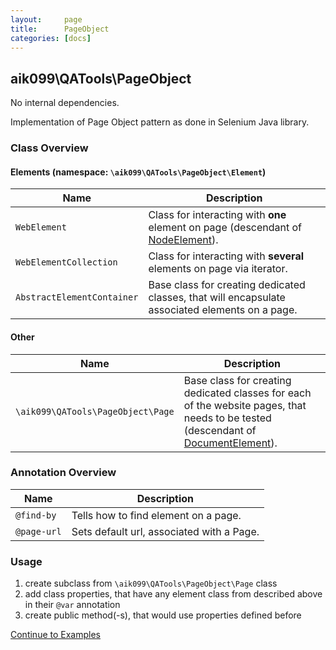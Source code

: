 ```yaml
---
layout:     page
title:      PageObject
categories: [docs]
---
```


## aik099\QATools\PageObject
No internal dependencies.

Implementation of Page Object pattern as done in Selenium Java library.

### Class Overview

#### Elements (namespace: `\aik099\QATools\PageObject\Element`)

| Name | Description |
| ------------- | ------------- |
| `WebElement` | Class for interacting with __one__ element on page (descendant of [NodeElement](http://mink.behat.org/api/behat/mink/element/nodeelement.html)). |
| `WebElementCollection` | Class for interacting with __several__ elements on page via iterator. |
| `AbstractElementContainer` | Base class for creating dedicated classes, that will encapsulate associated elements on a page. |

#### Other

| Name | Description |
| ------------- | ------------- |
| `\aik099\QATools\PageObject\Page` | Base class for creating dedicated classes for each of the website pages, that needs to be tested (descendant of [DocumentElement](http://mink.behat.org/api/behat/mink/element/documentelement.html)). |

### Annotation Overview

| Name | Description |
| ------------- | ------------- |
| `@find-by` | Tells how to find element on a page. |
| `@page-url` | Sets default url, associated with a Page. |

### Usage

1. create subclass from `\aik099\QATools\PageObject\Page` class
2. add class properties, that have any element class from described above in their `@var` annotation
3. create public method(-s), that would use properties defined before

[Continue to Examples](/examples/01-PageObject)
